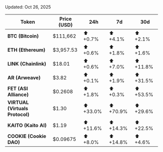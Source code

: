 
Updated: Oct 26, 2025  

| Token | Price (USD) | 24h | 7d | 30d |
|-------|-------------|-----|----|-----|
| **BTC (Bitcoin)** | $111,662 | ⬆️ +0.7% | ⬆️ +4.1% | ⬆️ +2.1% |
| **ETH (Ethereum)** | $3,957.53 | ⬆️ +0.6% | ⬆️ +1.8% | ⬆️ +1.6% |
| **LINK (Chainlink)** | $18.01 | ⬆️ +0.6% | ⬆️ +7.0% | ⬆️ +11.8% |
| **AR (Arweave)** | $3.82 | ⬆️ +0.1% | ⬆️ +1.9% | ⬆️ +31.5% |
| **FET (ASI Alliance)** | $0.2608 | ⬆️ +1.8% | ⬆️ +0.3% | ⬆️ +53.5% |
| **VIRTUAL (Virtuals Protocol)** | $1.30 | ⬆️ +33.0% | ⬆️ +70.9% | ⬆️ +29.6% |
| **KAITO (Kaito AI)** | $1.19 | ⬆️ +11.6% | ⬆️ +14.3% | ⬆️ +22.5% |
| **COOKIE (Cookie DAO)** | $0.09675 | ⬆️ +8.0% | ⬆️ +14.8% | ⬆️ +4.6% |
